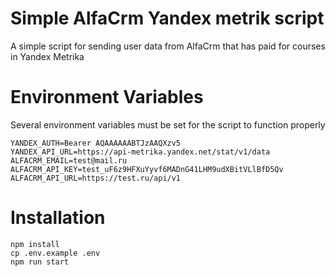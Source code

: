 # Simple AlfaCrm Yandex metrik script
A simple script for sending user data from AlfaCrm that has paid for courses in Yandex Metrika

# Environment Variables
Several environment variables must be set for the script to function properly

```
YANDEX_AUTH=Bearer AQAAAAAABTJzAAQXzv5
YANDEX_API_URL=https://api-metrika.yandex.net/stat/v1/data
ALFACRM_EMAIL=test@mail.ru
ALFACRM_API_KEY=test_uF6z9HFXuYyvf6MADnG41LHM9udXBitVLlBfD5Qv
ALFACRM_API_URL=https://test.ru/api/v1
```


# Installation

```
npm install
cp .env.example .env
npm run start
```